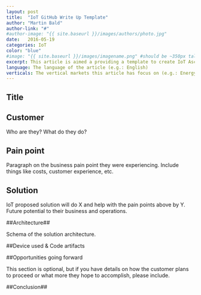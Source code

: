 ```yaml
---
layout: post
title:  "IoT GitHub Write Up Template"
author: "Martin Bald"
author-link: "#"
#author-image: "{{ site.baseurl }}/images/authors/photo.jpg"
date:   2016-05-19
categories: IoT
color: "blue"
#image: "{{ site.baseurl }}/images/imagename.png" #should be ~350px tall
excerpt: This article is aimed a providing a template to create IoT Ascend+ win articles.
language: The language of the article (e.g.: English)
verticals: The vertical markets this article has focus on (e.g.: Energy, Manufacturing, Transportation & Logistics, Smart Cities, Agricultural, Environmental, Healthcare)
---
```


## Title ##

 
## Customer ##
Who are they? What do they do?

 
## Pain point ##

Paragraph on the business pain point they were experiencing. Include things like costs, customer experience, etc.

 
## Solution ##


IoT proposed solution will do X and help with the pain points above by Y. Future potential to their business and operations.

##Architecture##

Schema of the solution architecture.

##Device used & Code artifacts

##Opportunities going forward

This section is optional, but if you have details on how the customer plans to proceed or what more they hope to accomplish, please include.

##Conclusion##



